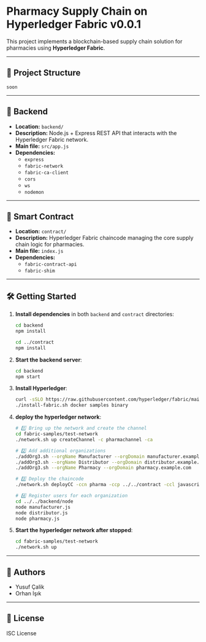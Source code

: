 # Pharmacy Supply Chain on Hyperledger Fabric v0.0.1

This project implements a blockchain-based supply chain solution for pharmacies using **Hyperledger Fabric**.

---

## 📁 Project Structure

```
soon
```

---

## 🚀 Backend

- **Location:** `backend/`
- **Description:** Node.js + Express REST API that interacts with the Hyperledger Fabric network.
- **Main file:** `src/app.js`
- **Dependencies:**
    - `express`
    - `fabric-network`
    - `fabric-ca-client`
    - `cors`
    - `ws`
    - `nodemon`

---

## 🔗 Smart Contract

- **Location:** `contract/`
- **Description:** Hyperledger Fabric chaincode managing the core supply chain logic for pharmacies.
- **Main file:** `index.js`
- **Dependencies:**
    - `fabric-contract-api`
    - `fabric-shim`

---

## 🛠️ Getting Started

1. **Install dependencies** in both `backend` and `contract` directories:

   ```bash
   cd backend
   npm install

   cd ../contract
   npm install
   ```

2. **Start the backend server**:

   ```bash
   cd backend
   npm start
   ```

3. **Install Hyperledger**:

    ```bash
    curl -sSLO https://raw.githubusercontent.com/hyperledger/fabric/main/scripts/install-fabric.sh && chmod +x install-fabric.sh
    ./install-fabric.sh docker samples binary
    ```

4. **deploy the hyperledger network**:
    ```bash
    # 1️⃣ Bring up the network and create the channel
    cd fabric-samples/test-network
    ./network.sh up createChannel -c pharmachannel -ca
    
    # 2️⃣ Add additional organizations
    ./addOrg3.sh --orgName Manufacturer --orgDomain manufacturer.example.com
    ./addOrg3.sh --orgName Distributor --orgDomain distributor.example.com
    ./addOrg3.sh --orgName Pharmacy --orgDomain pharmacy.example.com
    
    # 3️⃣ Deploy the chaincode
    ./network.sh deployCC -ccn pharma -ccp ../../contract -ccl javascript -c pharmachannel -ccv 1
    
    # 4️⃣ Register users for each organization
    cd ../../backend/node
    node manufacturer.js
    node distributor.js
    node pharmacy.js
    ```

5. **Start the hyperledger network after stopped**:
    ```bash
    cd fabric-samples/test-network
    ./network.sh up
    ```

---

## 👥 Authors

- Yusuf Çalik
- Orhan Işık

---

## 📄 License

ISC License
